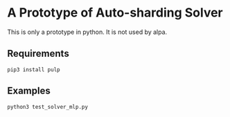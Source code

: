 # A Prototype of Auto-sharding Solver

This is only a prototype in python. It is not used by alpa.

## Requirements
```
pip3 install pulp
```

## Examples
```
python3 test_solver_mlp.py
```
